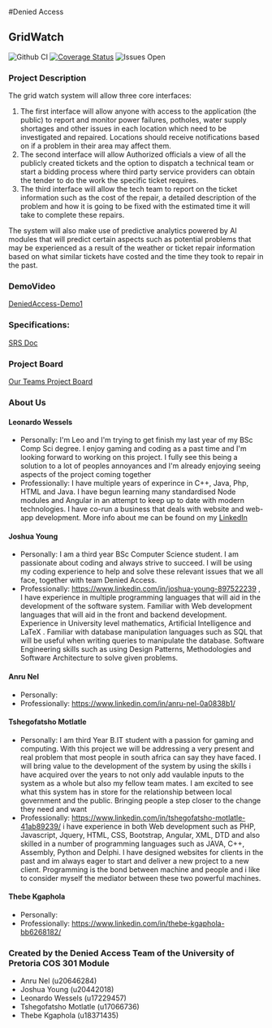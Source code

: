 #Denied Access
## GridWatch

![Github CI](https://github.com/COS301-SE-2022/Grid-Watch/actions/workflows/ci.yml/badge.svg)
[![Coverage Status](https://coveralls.io/repos/github/COS301-SE-2022/Grid-Watch/badge.svg?branch=develop)](https://coveralls.io/github/COS301-SE-2022/Grid-Watch?branch=develop)
![Issues Open](https://img.shields.io/github/issues/COS301-SE-2022/Grid-Watch)

### Project Description
The grid watch system will allow three core interfaces:

1. The first interface will allow anyone with access to the application (the public) to report and monitor power failures, potholes, water supply shortages and other issues in each location which need to be investigated and repaired. Locations should receive notifications based on if a problem in their area may affect them. 
2. The second interface will allow Authorized officials a view of all the publicly created tickets and the option to dispatch a technical team or start a bidding process where third party service providers can obtain the tender to do the work the specific ticket requires. 
3. The third interface will allow the tech team to report on the ticket information such as the cost of the repair, a detailed description of the problem and how it is going to be fixed with the estimated time it will take to complete these repairs. 

The system will also make use of predictive analytics powered by AI modules that will predict certain aspects such as potential problems that may be experienced as a result of the weather or ticket repair information based on what similar tickets have costed and the time they took to repair in the past.

### DemoVideo
[DeniedAccess-Demo1](https://www.youtube.com/watch?v=AoG4Tkd5LDA)


### Specifications:
[SRS Doc](https://github.com/COS301-SE-2022/Grid-Watch/wiki/SRS-Documentation)

### Project Board
[Our Teams Project Board](https://github.com/COS301-SE-2022/Grid-Watch/projects)

### About Us
#### Leonardo Wessels
* Personally: I'm Leo and I'm trying to get finish my last year of my BSc Comp Sci degree. I enjoy gaming and coding as a past time and I'm looking forward to working on this project. I fully see this being a solution to a lot of peoples annoyances and I'm already enjoying seeing aspects of the project coming together
* Professionally: I have multiple years of experince in C++, Java, Php, HTML and Java. I have begun learning many standardised Node modules and Angular in an attempt to keep up to date with modern technologies. I have co-run a business that deals with website and web-app development. More info about me can be found on my [LinkedIn](https://www.linkedin.com/in/leonardo-wessels-b4b473a4/)

#### Joshua Young
* Personally: I am a third year BSc Computer Science student. I am passionate about coding and always strive to succeed. I will be using my coding experience to help and solve these relevant issues that we all face, together with team Denied Access.
* Professionally: https://www.linkedin.com/in/joshua-young-897522239 , I have experience in multiple programming languages that will aid in the development of the software system. Familiar with Web development languages that will aid in the front and backend development. Experience in University
level mathematics, Artificial Intelligence and LaTeX . Familiar with database manipulation languages such as SQL
that will be useful when writing queries to manipulate the database. Software Engineering skills such as using
Design Patterns, Methodologies and Software Architecture to solve given problems.

#### Anru Nel
* Personally:
* Professionally: https://www.linkedin.com/in/anru-nel-0a0838b1/

#### Tshegofatsho Motlatle
* Personally: I am  third Year B.IT student with a passion for gaming and computing. With this project we will be addressing a very present and real problem that most people in south africa can say they have faced. I will bring value to the development of the system by using the skills i have acquired over the years to not only add vaulable inputs to the system as a whole but also my fellow team mates. I am excited to see what this system has in store for the relationship between local government and the public. Bringing people a step closer to the change they need and want
* Professionally: https://www.linkedin.com/in/tshegofatsho-motlatle-41ab89239/
   i have experience in both Web development such as PHP, Javascript, Jquery, HTML, CSS, Bootstrap, Angular, XML, DTD and also skilled in a number of programming languages such as JAVA, C++, Assembly, Python and Delphi. I have designed websites for clients in the past and im always eager to start and deliver a new project to a new client. Programming is the bond between machine and people and i like to consider myself the mediator between these two powerful machines. 

#### Thebe Kgaphola
* Personally:
* Professionally: https://www.linkedin.com/in/thebe-kgaphola-bb6268182/

### Created by the Denied Access Team of the University of Pretoria COS 301 Module
* Anru Nel (u20646284)
* Joshua Young (u20442018)
* Leonardo Wessels (u17229457)
* Tshegofatsho Motlatle (u17066736)
* Thebe Kgaphola (u18371435)

